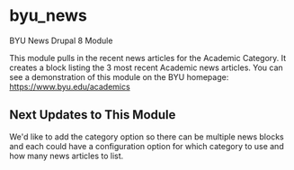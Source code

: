 # byu_news
BYU News Drupal 8 Module


This module pulls in the recent news articles for the Academic Category. It creates a block listing the 3 most recent Academic news articles. 
You can see a demonstration of this module on the BYU homepage: https://www.byu.edu/academics

## Next Updates to This Module
We'd like to add the category option so there can be multiple news blocks and each could have a configuration option for which category to use and how many news articles to list.
